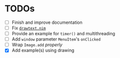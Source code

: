 # TODOs

- [ ] Finish and improve documentation
- [ ] Fix [`drawtext.nim`](examples/textdrawing.nim)
- [ ] Provide an example for `timer()` and multithreading
- [ ] Add `window` parameter `MenuItem`'s `onClicked`
- [ ] Wrap `Image.add` *properly*
- [x] Add example(s) using drawing 